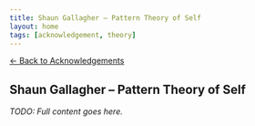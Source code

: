```yaml
---
title: Shaun Gallagher – Pattern Theory of Self
layout: home
tags: [acknowledgement, theory]
---
```


[← Back to Acknowledgements](/ideas/acknowledgements/)

## Shaun Gallagher – Pattern Theory of Self

_TODO: Full content goes here._
